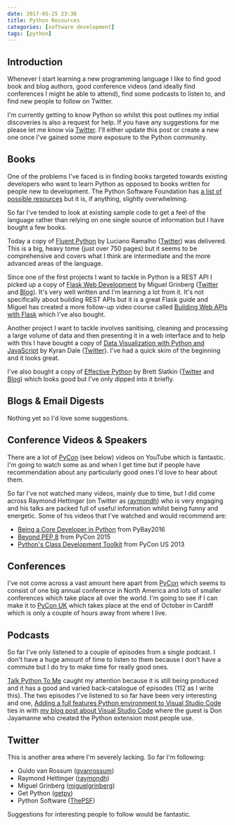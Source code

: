 ```yaml
---
date: 2017-05-25 23:30
title: Python Resources
categories: [software development]
tags: [python]
---
```


## Introduction
Whenever I start learning a new programming language I like to find good book and blog authors, good conference videos (and ideally find conferences I might be able to attend), find some podcasts to listen to, and find new people to follow on Twitter.

I'm currently getting to know Python so whilst this post outlines my initial discoveries is also a request for help. If you have any suggestions for me please let me know via [Twitter](http://twitter.com/sgaw). I'll either update this post or create a new one once I've gained some more exposure to the Python community.

## Books
One of the problems I've faced is in finding books targeted towards existing developers who want to learn Python as opposed to books written for people new to development.  The Python Software Foundation has [a list of possible resources](https://wiki.python.org/moin/BeginnersGuide/Programmers) but it is, if anything, slightly overwhelming.

So far I've tended to look at existing sample code to get a feel of the language rather than relying on one single source of information but I have bought a few books.

Today a copy of [Fluent Python](http://shop.oreilly.com/product/0636920032519.do) by Luciano Ramalho ([Twitter](http://twitter.com/ramalhoorg)) was delivered. This is a big, heavy tome (just over 750 pages) but it seems to be comprehensive and covers what I think are intermediate and the more advanced areas of the language.

Since one of the first projects I want to tackle in Python is a REST API I picked up a copy of [Flask Web Development](https://flaskbook.com) by Miguel Grinberg ([Twitter](http://www.twitter.com/miguelgrinberg) and [Blog](https://blog.miguelgrinberg.com/index)). It's very well written and I'm learning a lot from it. It's not specifically about building REST APIs but it is a great Flask guide and Miguel has created a more follow-up video course called [Building Web APIs with Flask](http://shop.oreilly.com/product/0636920034803.do) which I've also bought.

Another project I want to tackle involves sanitising, cleaning and processing a large volume of data and then presenting it in a web interface and to help with this I have bought a copy of [Data Visualization with Python and JavaScript](http://shop.oreilly.com/product/0636920037057.do) by Kyran Dale ([Twitter](https://twitter.com/kyran_dale)). I've had a quick skim of the beginning and it looks great.

I've also bought a copy of [Effective Python](http://www.effectivepython.com) by Brett Slatkin ([Twitter](https://twitter.com/haxor) and [Blog](http://www.onebigfluke.com)) which looks good but I've only dipped into it briefly.

## Blogs & Email Digests
Nothing yet so I'd love some suggestions.

## Conference Videos & Speakers
There are a lot of [PyCon](http://www.pycon.org) (see below) videos on YouTube which is fantastic. I'm going to watch some as and when I get time but if people have recommendation about any particularly good ones I'd love to hear about them.

So far I've not watched many videos, mainly due to time, but I did come across Raymond Hettinger (on Twitter as [raymondh](https://twitter.com/raymondh)) who is very engaging and his talks are packed full of useful information whilst being funny and energetic. Some of his videos that I've watched and would recommend are:

* [Being a Core Developer in Python](https://www.youtube.com/watch?v=voXVTjwnn-U) from PyBay2016
* [Beyond PEP 8](https://www.youtube.com/watch?v=wf-BqAjZb8M) from PyCon 2015
* [Python's Class Development Toolkit](https://www.youtube.com/watch?v=HTLu2DFOdTg) from PyCon US 2013

## Conferences
I've not come across a vast amount here apart from [PyCon](http://www.pycon.org) which seems to consist of one big annual conference in North America and lots of smaller conferences which take place all over the world. I'm going to see if I can make it to [PyCon UK](http://2017.pyconuk.org) which takes place at the end of October in Cardiff which is only a couple of hours away from where I live.

## Podcasts
So far I've only listened to a couple of episodes from a single podcast. I don't have a huge amount of time to listen to them because I don't have a commute but I do try to make time for really good ones.

[Talk Python To Me](https://talkpython.fm) caught my attention because it is still being produced and it has a good and varied back-catalogue of episodes (112 as I write this). The two episodes I've listened to so far have been very interesting and one, [Adding a full features Python environment to Visual Studio Code](https://talkpython.fm/episodes/show/101/adding-a-full-featured-python-environment-to-visual-studio-code) ties in with [my blog post about Visual Studio Code](https://www.swwritings.com/post/2017-05-25-visual-studio-code-for-python) where the guest is Don Jayamanne who created the Python extension most people use.

## Twitter
This is another area where I'm severely lacking. So far I'm following:

* Guido van Rossum ([gvanrossum](https://twitter.com/gvanrossum))
* Raymond Hettinger ([raymondh](https://twitter.com/raymondh))
* Miguel Grinberg ([miguelgrinberg](https://twitter.com/miguelgrinberg))
* Get Python ([getpy](https://twitter.com/getpy))
* Python Software ([ThePSF](https://twitter.com/ThePSF))

Suggestions for interesting people to follow would be fantastic.
